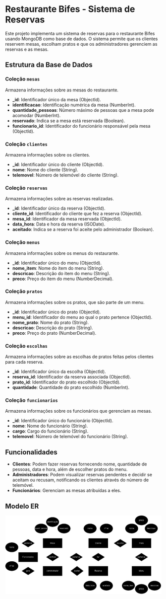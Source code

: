 # Restaurante Bifes - Sistema de Reservas

Este projeto implementa um sistema de reservas para o restaurante Bifes usando MongoDB como base de dados. O sistema permite que os clientes reservem mesas, escolham pratos e que os administradores gerenciem as reservas e as mesas.

## Estrutura da Base de Dados

### Coleção `mesas`
Armazena informações sobre as mesas do restaurante.

- **_id**: Identificador único da mesa (ObjectId).
- **identificacao**: Identificação numérica da mesa (NumberInt).
- **quantidade_pessoas**: Número máximo de pessoas que a mesa pode acomodar (NumberInt).
- **reservado**: Indica se a mesa está reservada (Boolean).
- **funcionario_id**: Identificador do funcionário responsável pela mesa (ObjectId).

### Coleção `clientes`
Armazena informações sobre os clientes.

- **_id**: Identificador único do cliente (ObjectId).
- **nome**: Nome do cliente (String).
- **telemovel**: Número de telemóvel do cliente (String).

### Coleção `reservas`
Armazena informações sobre as reservas realizadas.

- **_id**: Identificador único da reserva (ObjectId).
- **cliente_id**: Identificador do cliente que fez a reserva (ObjectId).
- **mesa_id**: Identificador da mesa reservada (ObjectId).
- **data_hora**: Data e hora da reserva (ISODate).
- **aceitado**: Indica se a reserva foi aceite pelo administrador (Boolean).

### Coleção `menus`
Armazena informações sobre os menus do restaurante.

- **_id**: Identificador único do menu (ObjectId).
- **nome_item**: Nome do item do menu (String).
- **descricao**: Descrição do item do menu (String).
- **preco**: Preço do item do menu (NumberDecimal).

### Coleção `pratos`
Armazena informações sobre os pratos, que são parte de um menu.

- **_id**: Identificador único do prato (ObjectId).
- **menu_id**: Identificador do menu ao qual o prato pertence (ObjectId).
- **nome_prato**: Nome do prato (String).
- **descricao**: Descrição do prato (String).
- **preco**: Preço do prato (NumberDecimal).

### Coleção `escolhas`
Armazena informações sobre as escolhas de pratos feitas pelos clientes para cada reserva.

- **_id**: Identificador único da escolha (ObjectId).
- **reserva_id**: Identificador da reserva associada (ObjectId).
- **prato_id**: Identificador do prato escolhido (ObjectId).
- **quantidade**: Quantidade do prato escolhido (NumberInt).

### Coleção `funcionarios`
Armazena informações sobre os funcionários que gerenciam as mesas.

- **_id**: Identificador único do funcionário (ObjectId).
- **nome**: Nome do funcionário (String).
- **cargo**: Cargo do funcionário (String).
- **telemovel**: Número de telemóvel do funcionário (String).

## Funcionalidades

- **Clientes**: Podem fazer reservas fornecendo nome, quantidade de pessoas, data e hora, além de escolher pratos do menu.
- **Administradores**: Podem visualizar reservas pendentes e decidir se aceitam ou recusam, notificando os clientes através do número de telemóvel.
- **Funcionários**: Gerenciam as mesas atribuídas a eles.

## Modelo ER
![modeloer](ER_Restaurante.drawio.png)
